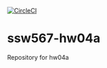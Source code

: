 [![CircleCI](https://dl.circleci.com/status-badge/img/gh/Ashayp/ssw567-hw04a/tree/main.svg?style=svg)](https://dl.circleci.com/status-badge/redirect/gh/Ashayp/ssw567-hw04a/tree/main)

# ssw567-hw04a
Repository for hw04a
